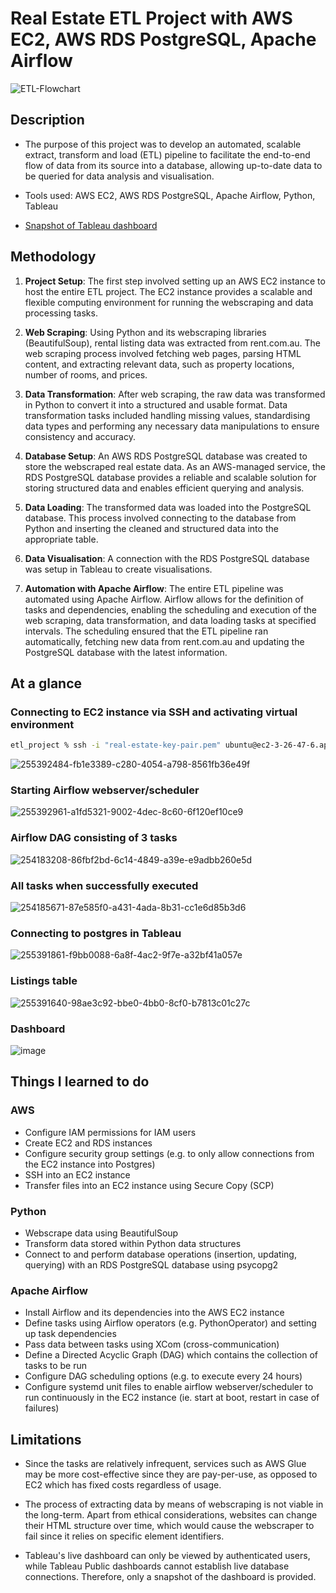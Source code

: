 # Real Estate ETL Project with AWS EC2, AWS RDS PostgreSQL, Apache Airflow

![ETL-Flowchart](https://github.com/phong002/real-estate-etl/assets/47654096/6dbd3ab4-cd32-4a4b-9f2e-ddac311190a0)

## Description 
- The purpose of this project was to develop an automated, scalable extract, transform and load (ETL) pipeline to facilitate the end-to-end flow of data from its source into a database, allowing up-to-date data to be queried for data analysis and visualisation.

- Tools used: AWS EC2, AWS RDS PostgreSQL, Apache Airflow, Python, Tableau

- [Snapshot of Tableau dashboard](https://public.tableau.com/views/real-estate_16899622401130/Dashboard1?:language=en-GB&publish=yes&:display_count=n&:origin=viz_share_link)


## Methodology

1) **Project Setup**: The first step involved setting up an AWS EC2 instance to host the entire ETL project. The EC2 instance provides a scalable and flexible computing environment for running the webscraping and data processing tasks.

2) **Web Scraping**: Using Python and its webscraping libraries (BeautifulSoup), rental listing data was extracted from rent.com.au. The web scraping process involved fetching web pages, parsing HTML content, and extracting relevant data, such as property locations, number of rooms, and prices.
  
3) **Data Transformation**: After web scraping, the raw data was transformed in Python to convert it into a structured and usable format. Data transformation tasks included handling missing values, standardising data types and performing any necessary data manipulations to ensure consistency and accuracy.
  
4) **Database Setup**: An AWS RDS PostgreSQL database was created to store the webscraped real estate data. As an AWS-managed service, the RDS PostgreSQL database provides a reliable and scalable solution for storing structured data and enables efficient querying and analysis.

5) **Data Loading**: The transformed data was loaded into the PostgreSQL database. This process involved connecting to the database from Python and inserting the cleaned and structured data into the appropriate table.

6) **Data Visualisation**: A connection with the RDS PostgreSQL database was setup in Tableau to create visualisations. 

7) **Automation with Apache Airflow**: The entire ETL pipeline was automated using Apache Airflow. Airflow allows for the definition of tasks and dependencies, enabling the scheduling and execution of the web scraping, data transformation, and data loading tasks at specified intervals. The scheduling ensured that the ETL pipeline ran automatically, fetching new data from rent.com.au and updating the PostgreSQL database with the latest information.


## At a glance
### Connecting to EC2 instance via SSH and activating virtual environment
```zsh
etl_project % ssh -i "real-estate-key-pair.pem" ubuntu@ec2-3-26-47-6.ap-southeast-2.compute.amazonaws.com
```
![255392484-fb1e3389-c280-4054-a798-8561fb36e49f](https://github.com/phong002/real-estate-etl/assets/47654096/09f5092f-502d-4277-b136-f604d685f03b)

### Starting Airflow webserver/scheduler
![255392961-a1fd5321-9002-4dec-8c60-6f120ef10ce9](https://github.com/phong002/real-estate-etl/assets/47654096/3ffced5f-f0bf-4a61-9c1b-91dcd240d520)

### Airflow DAG consisting of 3 tasks
![254183208-86fbf2bd-6c14-4849-a39e-e9adbb260e5d](https://github.com/phong002/real-estate-etl/assets/47654096/860e6fef-b1d9-4938-8216-fad98ca4abf7)

### All tasks when successfully executed
![254185671-87e585f0-a431-4ada-8b31-cc1e6d85b3d6](https://github.com/phong002/real-estate-etl/assets/47654096/d491e360-c82b-46ab-8674-d2775d5eceeb)

### Connecting to postgres in Tableau
![255391861-f9bb0088-6a8f-4ac2-9f7e-a32bf41a057e](https://github.com/phong002/real-estate-etl/assets/47654096/c3370f1f-fd96-4a51-adc5-20792280b265)

### Listings table
![255391640-98ae3c92-bbe0-4bb0-8cf0-b7813c01c27c](https://github.com/phong002/real-estate-etl/assets/47654096/559567a6-a5d0-4918-8d24-7c1ff1d0dc66)

### Dashboard
![image](https://github.com/phong002/real-estate-etl/assets/47654096/5843de6b-3aca-4d7f-8a8f-077e52ff4202)



 
## Things I learned to do
### AWS 
- Configure IAM permissions for IAM users
- Create EC2 and RDS instances
- Configure security group settings (e.g. to only allow connections from the EC2 instance into Postgres) 
- SSH into an EC2 instance
- Transfer files into an EC2 instance using Secure Copy (SCP)
### Python
- Webscrape data using BeautifulSoup
- Transform data stored within Python data structures
- Connect to and perform database operations (insertion, updating, querying) with an RDS PostgreSQL database using psycopg2 
### Apache Airflow
- Install Airflow and its dependencies into the AWS EC2 instance 
- Define tasks using Airflow operators (e.g. PythonOperator) and setting up task dependencies
- Pass data between tasks using XCom (cross-communication) 
- Define a Directed Acyclic Graph (DAG) which contains the collection of tasks to be run
- Configure DAG scheduling options (e.g. to execute every 24 hours)
- Configure systemd unit files to enable airflow webserver/scheduler to run continuously in the EC2 instance (ie. start at boot, restart in case of failures)

## Limitations 
- Since the tasks are relatively infrequent, services such as AWS Glue may be more cost-effective since they are pay-per-use, as opposed to EC2 which has fixed costs regardless of usage. 
  
- The process of extracting data by means of webscraping is not viable in the long-term. Apart from ethical considerations, websites can change their HTML structure over time, which would cause the webscraper to fail since it relies on specific element identifiers.

- Tableau's live dashboard can only be viewed by authenticated users, while Tableau Public dashboards cannot establish live database connections. Therefore, only a snapshot of the dashboard is provided. 




















